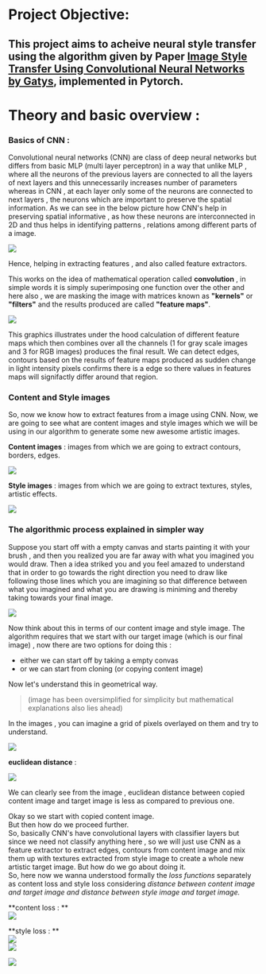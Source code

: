 # Project Objective: 
## This project aims to acheive neural style transfer using the algorithm given by Paper [Image Style Transfer Using Convolutional Neural Networks by Gatys](https://arxiv.org/pdf/1508.06576.pdf), implemented in Pytorch.


# Theory and basic overview :
### Basics of CNN : 
Convolutional neural networks (CNN) are class of deep neural networks but differs from basic MLP (multi layer perceptron) in a way that unlike MLP , where all the neurons of the previous layers are connected to all the layers of next layers and this unnecessarily increases number of parameters whereas in CNN , at each layer only some of the neurons are connected to next layers , the neurons which are important to preserve the spatial information.
As we can see in the below picture how CNN's help in preserving spatial informative , as how these neurons are interconnected in 2D and thus helps in identifying patterns , relations among different parts of a image.

![](pics/cnn.JPG)

Hence, helping in extracting features , and also called feature extractors.

This works on the idea of mathematical operation called **convolution** , in simple words it is simply superimposing one function over the other and here also , we are masking the image with matrices known as **"kernels"** or **"filters"** and the results produced are called **"feature maps"**.

![](pics/cnnneural.gif)

This graphics illustrates under the hood calculation of different feature maps which then combines over all the channels (1 for gray scale images and 3 for RGB images) produces the final result.
We can detect edges, contours based on the results of feature maps produced as sudden change in light intensity pixels confirms there is a edge so there values in features maps will signifactly differ around that region.

### Content and Style images
So, now we know how to extract features from a image using CNN.
Now, we are going to see what are content images and style images which we will be using in our algorithm to generate some new awesome artistic images.

**Content images** : images from which we are going to extract contours, borders, edges.

![](pics/contentextract.png)

**Style images** : images from which we are going to extract textures, styles, artistic effects.

![](pics/styleextract.png)

### The algorithmic process explained in simpler way

Suppose you start off with a empty canvas and starts painting it with your brush , and then you realized you are far away with what you imagined you would draw.
Then a idea striked you and you feel amazed to understand that in order to go towards the right direction you need to draw like following those lines which you are imagining so that difference between what you imagined and what you are drawing is miniming and thereby taking towards your final image.

![](pics/example1.png)

Now think about this in terms of our content image and style image.
The algorithm requires that we start with our target image (which is our final image) , now there are two options for doing this :
* either we can start off by taking a empty convas
* or we can start from cloning (or copying content image)

Now let's understand this in geometrical way.  

> (image has been oversimplified for simplicity but mathematical explanations also lies ahead)

In the images , you can imagine a grid of pixels overlayed on them and try to understand.

![](pics/distance.png)  



**euclidean distance** :  

![](pics/euclid.gif)

We can clearly see from the image , euclidean distance between copied content image and target image is less as compared to previous one.

Okay so we start with copied content image.  
But then how do we proceed further.  
So, basically CNN's have convolutional layers with classifier layers but since we need not classify anything here , so we will just use CNN as a feature extractor to extract edges, contours from content image and mix them up with textures extracted from style image to create a whole new artistic target image.
But how do we go about doing it.  
So, here now we wanna understood formally the _loss functions_ separately as content loss and style loss considering _distance between content image and target image and distance between style image and target image._

**content loss : **    
![](pics/contentloss.JPG)   

**style loss : **    
![](pics/styleloss1.JPG)    
![](pics/styleloss2.JPG)    







![](pics/neural.gif)

